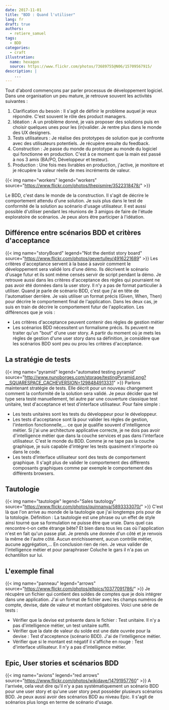 ```yaml
---
date: 2017-11-01
title: "BDD : Quand l'utiliser"
lang: fr
draft: true
authors:
  - retiere_samuel
tags:
  - BDD
categories:
  - craft
illustration:
  name: hexagon
  source: https://www.flickr.com/photos/73689755@N06/15709567915/
description: |
	...
--- 
```

Tout d'abord commençons par parler processus de développement logiciel. Dans une organisation un peu mature, je retrouve souvent les activités suivantes :
1. Clarification du besoin : Il s'agit de définir le problème auquel je veux répondre. C'est souvent le rôle des product managers.
2. Idéation : A un problème donné, je vais proposer des solutions puis en choisir quelques unes pour les (in)valider. Je rentre plus dans le monde des UX designers.
3. Tests utilisateurs : Je réalise des prototypes de solution que je confronte avec des utilisateurs potentiels. Je récupère ensuite du feedback. 
4. Construction : Je passe du monde du prototype au monde du logiciel qui fonctionne en production. C'est à ce moment que la main est passé à nos 3 amis (BA/PO, Développeur et testeur).
5. Production : Une fois mes livrables en production, j'active, je monitore et je récupère la valeur réelle de mes incréments de valeur.

{{< img name="workers" legend="workers" source="https://www.flickr.com/photos/thepismire/3522318478/" >}}

Le BDD, c'est dans le monde de la construction. Il s'agit de décrire le comportement attendu d'une solution. Je suis plus dans le test de conformité de la solution au scénario d'usage utilisateur. Il est aussi possible d'utiliser pendant les réunions de 3 amigos de faire de l'étude exploratoire de scénarios. Je peux alors être participer à l'idéation.

## Différence entre scénarios BDD et critères d'acceptance
{{< img name="storyBoard" legend="Not the dentist story board" source="https://www.flickr.com/photos/gevertulley/4916221689" >}}
Les critères d'acceptance servent à la base à savoir comment le développement sera validé lors d'une démo. Ils décrivent le scénario d'usage futur et ils sont même censés servir de script pendant la démo. Je retrouve aussi dans les critères d'acceptance des règles qui pourraient ne pas avoir été données dans la user story. Il n'y a pas de format particulier à utiliser. Quand je parle de scénario BDD, c'est que j'ai en tête de l'automatiser derrière. Je vais utiliser un format précis (Given, When, Then) pour décrire le comportement final de l'application. Dans les deux cas, je suis en train de décrire le comportement futur de l'application. Les différences que je vois :
- Les critères d'acceptance peuvent contenir des règles de gestion métier
- Les scénarios BDD nécessitent un formalisme précis. Ils peuvent ne traiter qu'un "bout" d'une user story.
A partir du moment où je mets les règles de gestion d'une user story dans sa définition, je considère que les scénarios BDD sont peu ou prou les critères d'acceptance.

## La stratégie de tests
{{< img name="pyramid" legend="automated testing pyramid" source="http://www.nunoborges.com/storage/testingPyramid.png?__SQUARESPACE_CACHEVERSION=1298484913331" >}}
Parlons maintenant stratégie de tests. Elle décrit pour un nouveau changement comment la conformité de la solution sera validé. Je peux décider que tel type sera testé manuellement, tel autre par une couverture classique test unitaire, test d'acceptance et test d'interface utilisateur. 
Pour faire simple :
- Les tests unitaires sont les tests du développeur pour le développeur. 
- Les tests d'acceptance sont là pour valider les règles de gestion, l'intention fonctionnelle,... ce que je qualifie souvent d'intelligence métier. Si j'ai une architecture applicative correcte, je ne dois pas avoir d'intelligence métier que dans la couche services et pas dans l'interface utilisateur. C'est le monde du BDD. Comme je ne tape pas la couche graphique, je suis capable d'intégrer les tests quasiment n'importe où dans le code.
- Les tests d'interface utilisateur sont des tests de comportement graphique. Il s'agit plus de valider le comportement des différents composants graphiques comme par exemple le comportement des différents browsers.

## Tautologie
{{< img name="tautologie" legend="Sales tautology" source="https://www.flickr.com/photos/quinnanya/5893333070/" >}}
C'est là que l'on arrive au monde de la tautologie que j'ai longtemps pris pour de la totologie. Définition : La tautologie est une phrase ou un effet de style ainsi tourné que sa formulation ne puisse être que vraie. Dans quel cas rencontre-t-on cette étrange bête? Et bien dans tous les cas où l'application n'est en fait qu'un passe plat. Je prends une donnée d'un côté et je renvois la même de l'autre côté. Aucun enrichissement, aucun contrôle métier, aucune aggrégation,... En conclusion rien de rien. Je veux valider de l'intelligence métier et pour paraphraser Coluche le gars il n'a pas un échantillon sur lui.

## L'exemple final
{{< img name="panneau" legend="arrows" source="https://www.flickr.com/photos/eltpics/10377091786/" >}}
Je récupère un fichier qui contient des soldes de comptes que je dois intégrer dans une application. J'ai un format de fichier avec les champs numéros de compte, devise, date de valeur et montant obligatoires. Voici une série de tests :
- Vérifier que la devise est présente dans le fichier : Test unitaire. Il n'y a pas d'intelligence métier, un test unitaire suffit.
- Vérifier que la date de valeur du solde est une date ouvrée pour la devise : Test d'acceptence (scénario BDD). J'ai de l'intelligence métier.
- Vérifier que si le montant est négatif il s'affiche en rouge : Test d'interface utilisateur. Il n'y a pas d'intelligence métier.

## Epic, User stories et scénarios BDD
{{< img name="avions" legend="red arrows" source="https://www.flickr.com/photos/wikidave/14791957760" >}}
A l'arrivée, cela veut dire qu'il n'y a pas systématiquement un scénario BDD pour une user story et qu'une user story peut posséder plusieurs scénarios BDD. Je peux aussi avoir des scénarios BDD au niveau Epic. Il s'agit de scénarios plus longs en terme de scénario d'usage.  